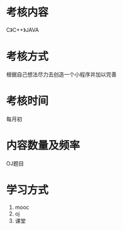 # 考核内容 #
 C》C++》JAVA
# 考核方式 #
根据自己想法尽力去创造一个小程序并加以完善
# 考核时间 #
每月初
# 内容数量及频率 #
OJ题目
# 学习方式 #
1. mooc
2. oj
3. 课堂
